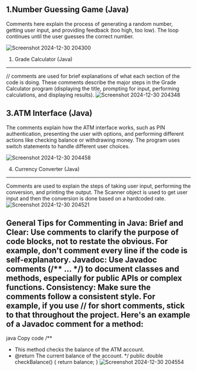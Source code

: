 1.Number Guessing Game (Java)
----------------------------
Comments here explain the process of generating a random number, getting user input, and providing feedback (too high, too low).
The loop continues until the user guesses the correct number.

![Screenshot 2024-12-30 204300](https://github.com/user-attachments/assets/fe01f7e1-1a55-46c9-b110-f8673c43ee86)
1. Grade Calculator (Java)
-----------------------
   // comments are used for brief explanations of what each section of the code is doing.
These comments describe the major steps in the Grade Calculator program (displaying the title, prompting for input, performing calculations, and displaying results).
![Screenshot 2024-12-30 204348](https://github.com/user-attachments/assets/7304b797-235e-4dae-8ec3-1321638b2ac2)

3.ATM Interface (Java)
----------------------------
The comments explain how the ATM interface works, such as PIN authentication, presenting the user with options, and performing different actions like checking balance or withdrawing money.
The program uses switch statements to handle different user choices.

![Screenshot 2024-12-30 204458](https://github.com/user-attachments/assets/5259dfa1-a1d7-4109-95b7-76d4caea9968)

4. Currency Converter (Java)
-------------------------------
   Comments are used to explain the steps of taking user input, performing the conversion, and printing the output.
The Scanner object is used to get user input and then the conversion is done based on a hardcoded rate.
![Screenshot 2024-12-30 204521](https://github.com/user-attachments/assets/f4d04969-33af-4622-9678-c9dad520a447)

General Tips for Commenting in Java:
Brief and Clear: Use comments to clarify the purpose of code blocks, not to restate the obvious. For example, don't comment every line if the code is self-explanatory.
Javadoc: Use Javadoc comments (/** ... */) to document classes and methods, especially for public APIs or complex functions.
Consistency: Make sure the comments follow a consistent style. For example, if you use // for short comments, stick to that throughout the project.
Here's an example of a Javadoc comment for a method:
-------------------------------------------
java
Copy code
/**
 * This method checks the balance of the ATM account.
 * @return The current balance of the account.
 */
public double checkBalance() {
    return balance;
}
![Screenshot 2024-12-30 204554](https://github.com/user-attachments/assets/caf07a0e-438f-48ec-90d0-dc0c783643f3)
